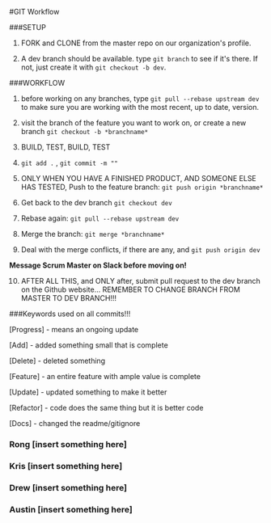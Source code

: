 #GIT Workflow

###SETUP

1) FORK and CLONE from the master repo on our organization's profile.

2) A dev branch should be available. type `git branch` to see if it's there. If not, just create it with `git checkout -b dev`.

###WORKFLOW

1) before working on any branches, type `git pull --rebase upstream dev` to make sure you are working with the most recent, up to date, version.

2) visit the branch of the feature you want to work on, or create a new branch `git checkout -b *branchname*`

3) BUILD, TEST, BUILD, TEST

4) `git add .` , `git commit -m ""` 

5) ONLY WHEN YOU HAVE A FINISHED PRODUCT, AND SOMEONE ELSE HAS TESTED, Push to the feature branch: `git push origin *branchname*`

6) Get back to the dev branch `git checkout dev`

7) Rebase again: `git pull --rebase upstream dev`

8) Merge the branch: `git merge *branchname*`

9) Deal with the merge conflicts, if there are any, and `git push origin dev`

**Message Scrum Master on Slack before moving on!**

10) AFTER ALL THIS, and ONLY after, submit pull request to the dev branch on the Github website... REMEMBER TO CHANGE BRANCH FROM MASTER TO DEV BRANCH!!!


###Keywords used on all commits!!!

  [Progress] - means an ongoing update

  [Add] - added something small that is complete

  [Delete] - deleted something

  [Feature] - an entire feature with ample value is complete

  [Update] - updated something to make it better

  [Refactor] - code does the same thing but it is better code

  [Docs] - changed the readme/gitignore


### Rong 	[insert something here]
### Kris 	[insert something here]
### Drew 	[insert something here]
### Austin 	[insert something here]


